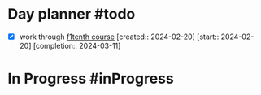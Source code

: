 # Day planner #todo 
- [x] work through [f1tenth course](https://f1tenth.org/learn.html)  [created:: 2024-02-20]  [start:: 2024-02-20]  [completion:: 2024-03-11]

# In Progress #inProgress 